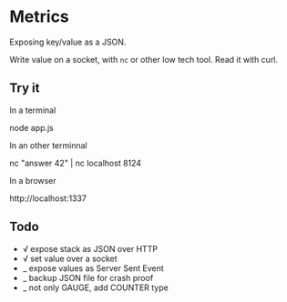 Metrics
=======

Exposing key/value as a JSON.

Write value on a socket, with `nc` or other low tech tool. Read it with curl.

Try it
------

In a terminal

  node app.js

In an other terminnal

  nc "answer 42" | nc localhost 8124

In a browser

  http://localhost:1337

Todo
----

 * √ expose stack as JSON over HTTP
 * √ set value over a socket
 * _ expose values as Server Sent Event
 * _ backup JSON file for crash proof
 * _ not only GAUGE, add COUNTER type
